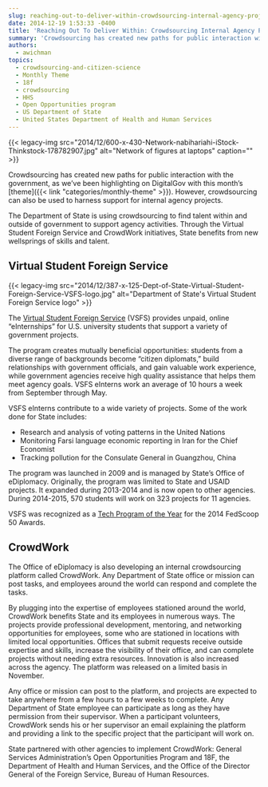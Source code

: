 ```yaml
---
slug: reaching-out-to-deliver-within-crowdsourcing-internal-agency-projects
date: 2014-12-19 1:53:33 -0400
title: 'Reaching Out To Deliver Within: Crowdsourcing Internal Agency Projects'
summary: 'Crowdsourcing has created new paths for public interaction with the government, as we&#8217;ve been highlighting on DigitalGov with this month’s theme. However, crowdsourcing can also be used to harness support for internal agency projects. The Department of State is using crowdsourcing to find talent within and outside of government to support agency activities. Through the'
authors:
  - awichman
topics:
  - crowdsourcing-and-citizen-science
  - Monthly Theme
  - 18f
  - crowdsourcing
  - HHS
  - Open Opportunities program
  - US Department of State
  - United States Department of Health and Human Services
---
```


{{< legacy-img src="2014/12/600-x-430-Network-nabihariahi-iStock-Thinkstock-178782907.jpg" alt="Network of figures at laptops" caption="" >}} 

Crowdsourcing has created new paths for public interaction with the government, as we&#8217;ve been highlighting on DigitalGov with this month’s [theme]({{< link "categories/monthly-theme" >}}). However, crowdsourcing can also be used to harness support for internal agency projects.

The Department of State is using crowdsourcing to find talent within and outside of government to support agency activities. Through the Virtual Student Foreign Service and CrowdWork initiatives, State benefits from new wellsprings of skills and talent.

## **Virtual Student Foreign Service**

{{< legacy-img src="2014/12/387-x-125-Dept-of-State-Virtual-Student-Foreign-Service-VSFS-logo.jpg" alt="Department of State's Virtual Student Foreign Service logo" >}}

The [Virtual Student Foreign Service](http://www.state.gov/vsfs/) (VSFS) provides unpaid, online “eInternships” for U.S. university students that support a variety of government projects.

The program creates mutually beneficial opportunities: students from a diverse range of backgrounds become “citizen diplomats,” build relationships with government officials, and gain valuable work experience, while government agencies receive high quality assistance that helps them meet agency goals. VSFS eInterns work an average of 10 hours a week from September through May.

VSFS eInterns contribute to a wide variety of projects. Some of the work done for State includes:

  * Research and analysis of voting patterns in the United Nations
  * Monitoring Farsi language economic reporting in Iran for the Chief Economist
  * Tracking pollution for the Consulate General in Guangzhou, China

The program was launched in 2009 and is managed by State’s Office of eDiplomacy. Originally, the program was limited to State and USAID projects. It expanded during 2013-2014 and is now open to other agencies. During 2014-2015, 570 students will work on 323 projects for 11 agencies.

VSFS was recognized as a [Tech Program of the Year](http://fedscoop.com/events/fedscoop50/#tech-program) for the 2014 FedScoop 50 Awards.

## **CrowdWork**

The Office of eDiplomacy is also developing an internal crowdsourcing platform called CrowdWork. Any Department of State office or mission can post tasks, and employees around the world can respond and complete the tasks.

By plugging into the expertise of employees stationed around the world, CrowdWork benefits State and its employees in numerous ways. The projects provide professional development, mentoring, and networking opportunities for employees, some who are stationed in locations with limited local opportunities. Offices that submit requests receive outside expertise and skills, increase the visibility of their office, and can complete projects without needing extra resources. Innovation is also increased across the agency. The platform was released on a limited basis in November.

Any office or mission can post to the platform, and projects are expected to take anywhere from a few hours to a few weeks to complete. Any Department of State employee can participate as long as they have permission from their supervisor. When a participant volunteers, CrowdWork sends his or her supervisor an email explaining the platform and providing a link to the specific project that the participant will work on.

State partnered with other agencies to implement CrowdWork: General Services Administration’s Open Opportunities Program and 18F, the Department of Health and Human Services, and the Office of the Director General of the Foreign Service, Bureau of Human Resources.